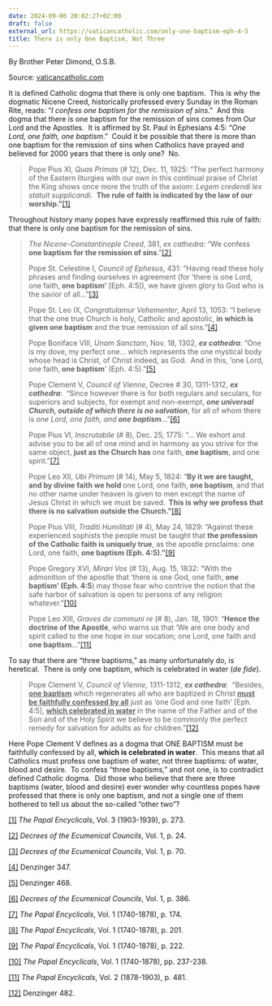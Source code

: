 ```yaml
---
date: 2024-09-06 20:02:27+02:00
draft: false
external_url: https://vaticancatholic.com/only-one-baptism-eph-4-5
title: There is only One Baptism, Not Three
---
```





By Brother Peter Dimond, O.S.B.

Source: [vaticancatholic.com](https://vaticancatholic.com/only-one-baptism-eph-4-5)


<p>It is defined Catholic dogma that there is only one baptism.  This is why the dogmatic Nicene Creed, historically professed every Sunday in the Roman Rite, reads: “<em>I confess one baptism for the remission of sins</em>.”  And this dogma that there is one baptism for the remission of sins comes from Our Lord and the Apostles.  It is affirmed by St. Paul in Ephesians 4:5: “<em>One Lord, one faith, one baptism</em>.”  Could it be possible that there is more than one baptism for the remission of sins when Catholics have prayed and believed for 2000 years that there is only one?  No.</p>
<blockquote>
<p>Pope Pius XI, <em>Quas Primas</em> (# 12), Dec. 11, 1925: “The perfect harmony of the Eastern liturgies with our own in this continual praise of Christ the King shows once more the truth of the axiom: <em>Legem credendi lex statuit supplicandi</em>.  <strong>The rule of faith is indicated by the law of our worship.”</strong><a href="#_edn1" name="_ednref1">[1]</a></p>
</blockquote>
<p>Throughout history many popes have expressly reaffirmed this rule of faith: that there is only one baptism for the remission of sins.</p>
<blockquote>
<p><em>The Nicene-Constantinople Creed</em>, 381, <em>ex cathedra</em>: “We confess <strong>one baptism</strong> <strong>for the remission of sins</strong>.”<a href="#_edn2" name="_ednref2">[2]</a></p>
<p>Pope St. Celestine I, <em>Council of Ephesus</em>, 431: “Having read these holy phrases and finding ourselves in agreement (for ‘there is one Lord, one faith,<strong> one baptism’</strong> [Eph. 4:5]), we have given glory to God who is the savior of all…”<a href="#_edn3" name="_ednref3">[3]</a></p>
<p>Pope St. Leo IX, <em>Congratulamur Vehementer</em>, April 13, 1053: “I believe that the one true Church is holy, Catholic and apostolic, <strong>in</strong> <strong>which is given one baptism</strong> and the true remission of all sins.”<a href="#_edn4" name="_ednref4">[4]</a></p>
<p>Pope Boniface VIII, <em>Unam Sanctam</em>, Nov. 18, 1302, <strong><em>ex cathedra</em></strong>: “One is my dove, my perfect one… which represents the one mystical body whose head is Christ, of Christ indeed, as God.  And in this, ‘one Lord, one faith,<strong> one baptism</strong>’ (Eph. 4:5).”<a href="#_edn5" name="_ednref5">[5]</a></p>
<p>Pope Clement V, <em>Council of Vienne</em>, Decree # 30, 1311-1312, <strong><em>ex cathedra</em></strong>:  “Since however there is for both regulars and seculars, for superiors and subjects, for exempt and non-exempt, <strong><em>one universal Church, outside of which there is no salvation</em></strong>, for all of whom there is <em>one Lord, one faith, and<strong> one baptism</strong></em>…”<a href="#_edn6" name="_ednref6">[6]</a></p>
<p>Pope Pius VI, <em>Inscrutabile</em> (# 8), Dec. 25, 1775: “… We exhort and advise you to be all of one mind and in harmony as you strive for the same object, <strong>just as the Church has </strong>one faith,<strong> one baptism</strong>, and one spirit.”<a href="#_edn7" name="_ednref7">[7]</a></p>
<p>Pope Leo XII, <em>Ubi Primum</em> (# 14), May 5, 1824: “<strong>By it we are taught, and by divine faith we hold </strong>one Lord, one faith,<strong> one baptism</strong>, and that no other name under heaven is given to men except the name of Jesus Christ in which we must be saved.<strong>  This is why we profess that there is no salvation outside the Church.”</strong><a href="#_edn8" name="_ednref8">[8]</a></p>
<p>Pope Pius VIII, <em>Traditi Humilitati</em> (# 4), May 24, 1829: “Against these experienced sophists the people must be taught that <strong>the profession of the Catholic faith is uniquely true</strong>, as the apostle proclaims: one Lord, one faith, <strong>one baptism (Eph. 4:5).”</strong><a href="#_edn9" name="_ednref9">[9]</a></p>
<p>Pope Gregory XVI, <em>Mirari Vos</em> (# 13), Aug. 15, 1832: “With the admonition of the apostle that ‘there is one God, one faith, <strong>one baptism’ (Eph. 4:5</strong>) may those fear who contrive the notion that the safe harbor of salvation is open to persons of any religion whatever.”<a href="#_edn10" name="_ednref10">[10]</a></p>
<p>Pope Leo XIII, <em>Graves de communi re</em> (# 8), Jan. 18, 1901: “<strong>Hence the doctrine of the Apostle</strong>, who warns us that ‘We are one body and spirit called to the one hope in our vocation; one Lord, one faith and <strong>one baptism</strong>…”<a href="#_edn11" name="_ednref11">[11]</a></p>
</blockquote>
<p>To say that there are “three baptisms,” as many unfortunately do, is heretical.  There is only one baptism, which is celebrated in water (<em>de fide</em>).</p>
<blockquote>
<p>Pope Clement V, <em>Council of Vienne</em>, 1311-1312, <strong><em>ex cathedra</em></strong>:  “Besides, <strong><u>one baptism</u></strong> which regenerates all who are baptized in Christ <strong><u>must be faithfully confessed by all</u></strong> just as ‘one God and one faith’ [Eph. 4:5], <strong><u>which celebrated in water</u> </strong>in the name of the Father and of the Son and of the Holy Spirit we believe to be commonly the perfect remedy for salvation for adults as for children.”<a href="#_edn12" name="_ednref12">[12]</a>     </p>
</blockquote>
<p>Here Pope Clement V defines as a dogma that ONE BAPTISM must be faithfully confessed by all, <strong>which is celebrated in water</strong>.  This means that all Catholics must profess one baptism of water, not three baptisms: of water, blood and desire.  To confess “three baptisms,” and not one, is to contradict defined Catholic dogma.  Did those who believe that there are three baptisms (water, blood and desire) ever wonder why countless popes have professed that there is only one baptism, and not a single one of them bothered to tell us about the so-called “other two”?</p>
<div class="footnotes">
<div>
<p><a href="#_ednref1" name="_edn1">[1]</a> <em>The Papal Encyclicals</em>, Vol. 3 (1903-1939), p. 273.</p>
</div>
<div>
<p><a href="#_ednref2" name="_edn2">[2]</a> <em>Decrees of the Ecumenical Councils</em>, Vol. 1, p. 24.</p>
</div>
<div>
<p><a href="#_ednref3" name="_edn3">[3]</a> <em>Decrees of the Ecumenical Councils</em>, Vol. 1, p. 70.</p>
</div>
<div>
<p><a href="#_ednref4" name="_edn4">[4]</a> Denzinger 347.</p>
</div>
<div>
<p><a href="#_ednref5" name="_edn5">[5]</a> Denzinger 468.</p>
</div>
<div>
<p><a href="#_ednref6" name="_edn6">[6]</a> <em>Decrees of the Ecumenical Councils</em>, Vol. 1, p. 386.</p>
</div>
<div>
<p><a href="#_ednref7" name="_edn7">[7]</a> <em>The Papal Encyclicals</em>, Vol. 1 (1740-1878), p. 174.</p>
</div>
<div>
<p><a href="#_ednref8" name="_edn8">[8]</a> <em>The Papal Encyclicals</em>, Vol. 1 (1740-1878), p. 201.</p>
</div>
<div>
<p><a href="#_ednref9" name="_edn9">[9]</a> <em>The Papal Encyclicals</em>, Vol. 1 (1740-1878), p. 222.</p>
</div>
<div>
<p><a href="#_ednref10" name="_edn10">[10]</a> <em>The Papal Encyclicals</em>, Vol. 1 (1740-1878), pp. 237-238.</p>
</div>
<div>
<p><a href="#_ednref11" name="_edn11">[11]</a> <em>The Papal Encyclicals</em>, Vol. 2 (1878-1903), p. 481.</p>
</div>
<div>
<p><a href="#_ednref12" name="_edn12">[12]</a> Denzinger 482.</p>
</div>
</div>
</div>
